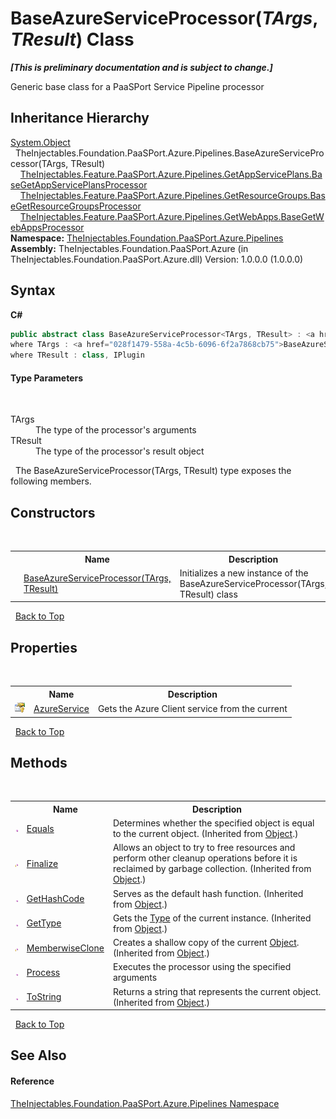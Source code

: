 # BaseAzureServiceProcessor(*TArgs*, *TResult*) Class
 _**\[This is preliminary documentation and is subject to change.\]**_

Generic base class for a PaaSPort Service Pipeline processor


## Inheritance Hierarchy
<a href="http://msdn2.microsoft.com/en-us/library/e5kfa45b" target="_blank">System.Object</a><br />&nbsp;&nbsp;TheInjectables.Foundation.PaaSPort.Azure.Pipelines.BaseAzureServiceProcessor(TArgs, TResult)<br />&nbsp;&nbsp;&nbsp;&nbsp;<a href="cac1f355-4918-c1d4-e299-32936d6e55e2">TheInjectables.Feature.PaaSPort.Azure.Pipelines.GetAppServicePlans.BaseGetAppServicePlansProcessor</a><br />&nbsp;&nbsp;&nbsp;&nbsp;<a href="fefa6a61-46fc-fe47-d095-d9930326f879">TheInjectables.Feature.PaaSPort.Azure.Pipelines.GetResourceGroups.BaseGetResourceGroupsProcessor</a><br />&nbsp;&nbsp;&nbsp;&nbsp;<a href="ab883881-9537-c286-7b31-8cf715c8fc05">TheInjectables.Feature.PaaSPort.Azure.Pipelines.GetWebApps.BaseGetWebAppsProcessor</a><br />
**Namespace:**&nbsp;<a href="12877838-209f-7bd8-1db6-0de375a06add">TheInjectables.Foundation.PaaSPort.Azure.Pipelines</a><br />**Assembly:**&nbsp;TheInjectables.Foundation.PaaSPort.Azure (in TheInjectables.Foundation.PaaSPort.Azure.dll) Version: 1.0.0.0 (1.0.0.0)

## Syntax

**C#**<br />
``` C#
public abstract class BaseAzureServiceProcessor<TArgs, TResult> : <a href="da2ae5fc-5d56-7c9d-8558-05fcdc5e08f1">IAzureServiceProcessor</a><TArgs, TResult>
where TArgs : <a href="028f1479-558a-4c5b-6096-6f2a7868cb75">BaseAzureServicePipelineArgs</a><TResult>
where TResult : class, IPlugin

```


#### Type Parameters
&nbsp;<dl><dt>TArgs</dt><dd>The type of the processor's arguments</dd><dt>TResult</dt><dd>The type of the processor's result object</dd></dl>&nbsp;
The BaseAzureServiceProcessor(TArgs, TResult) type exposes the following members.


## Constructors
&nbsp;<table><tr><th></th><th>Name</th><th>Description</th></tr><tr><td>![Protected method](media/protmethod.gif "Protected method")</td><td><a href="8001c351-40e4-3e57-be75-c2b85175e257">BaseAzureServiceProcessor(TArgs, TResult)</a></td><td>
Initializes a new instance of the BaseAzureServiceProcessor(TArgs, TResult) class</td></tr></table>&nbsp;
<a href="#baseazureserviceprocessor(*targs*,-*tresult*)-class">Back to Top</a>

## Properties
&nbsp;<table><tr><th></th><th>Name</th><th>Description</th></tr><tr><td>![Protected property](media/protproperty.gif "Protected property")</td><td><a href="99f6902b-b8a3-d1b5-0a26-43f5603f7300">AzureService</a></td><td>
Gets the Azure Client service from the current</td></tr></table>&nbsp;
<a href="#baseazureserviceprocessor(*targs*,-*tresult*)-class">Back to Top</a>

## Methods
&nbsp;<table><tr><th></th><th>Name</th><th>Description</th></tr><tr><td>![Public method](media/pubmethod.gif "Public method")</td><td><a href="http://msdn2.microsoft.com/en-us/library/bsc2ak47" target="_blank">Equals</a></td><td>
Determines whether the specified object is equal to the current object.
 (Inherited from <a href="http://msdn2.microsoft.com/en-us/library/e5kfa45b" target="_blank">Object</a>.)</td></tr><tr><td>![Protected method](media/protmethod.gif "Protected method")</td><td><a href="http://msdn2.microsoft.com/en-us/library/4k87zsw7" target="_blank">Finalize</a></td><td>
Allows an object to try to free resources and perform other cleanup operations before it is reclaimed by garbage collection.
 (Inherited from <a href="http://msdn2.microsoft.com/en-us/library/e5kfa45b" target="_blank">Object</a>.)</td></tr><tr><td>![Public method](media/pubmethod.gif "Public method")</td><td><a href="http://msdn2.microsoft.com/en-us/library/zdee4b3y" target="_blank">GetHashCode</a></td><td>
Serves as the default hash function.
 (Inherited from <a href="http://msdn2.microsoft.com/en-us/library/e5kfa45b" target="_blank">Object</a>.)</td></tr><tr><td>![Public method](media/pubmethod.gif "Public method")</td><td><a href="http://msdn2.microsoft.com/en-us/library/dfwy45w9" target="_blank">GetType</a></td><td>
Gets the <a href="http://msdn2.microsoft.com/en-us/library/42892f65" target="_blank">Type</a> of the current instance.
 (Inherited from <a href="http://msdn2.microsoft.com/en-us/library/e5kfa45b" target="_blank">Object</a>.)</td></tr><tr><td>![Protected method](media/protmethod.gif "Protected method")</td><td><a href="http://msdn2.microsoft.com/en-us/library/57ctke0a" target="_blank">MemberwiseClone</a></td><td>
Creates a shallow copy of the current <a href="http://msdn2.microsoft.com/en-us/library/e5kfa45b" target="_blank">Object</a>.
 (Inherited from <a href="http://msdn2.microsoft.com/en-us/library/e5kfa45b" target="_blank">Object</a>.)</td></tr><tr><td>![Public method](media/pubmethod.gif "Public method")</td><td><a href="1befc905-c42d-de02-cfe8-1db2f1c8e4da">Process</a></td><td>
Executes the processor using the specified arguments</td></tr><tr><td>![Public method](media/pubmethod.gif "Public method")</td><td><a href="http://msdn2.microsoft.com/en-us/library/7bxwbwt2" target="_blank">ToString</a></td><td>
Returns a string that represents the current object.
 (Inherited from <a href="http://msdn2.microsoft.com/en-us/library/e5kfa45b" target="_blank">Object</a>.)</td></tr></table>&nbsp;
<a href="#baseazureserviceprocessor(*targs*,-*tresult*)-class">Back to Top</a>

## See Also


#### Reference
<a href="12877838-209f-7bd8-1db6-0de375a06add">TheInjectables.Foundation.PaaSPort.Azure.Pipelines Namespace</a><br />